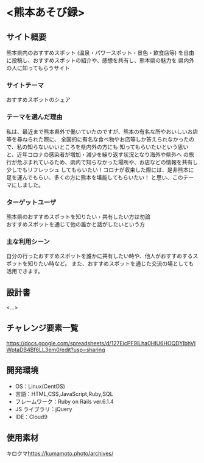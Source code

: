 # <熊本あそび録>

## サイト概要

 熊本県内のおすすめスポット (温泉・パワースポット・景色・飲食店等)
を自由に投稿し、おすすめスポットの紹介や、感想を共有し、熊本県の魅力を
県内外の人に知ってもらうサイト

### サイトテーマ

おすすめスポットのシェア

### テーマを選んだ理由

 私は、最近まで熊本県外で働いていたのですが、熊本の有名な所やおいしいお店等を尋ねられた際に、
全国的に有名な食べ物やお店等しか答えられなかったので、私の知らないいいところを県内外の方にも
知ってもらいたいという思いと、近年コロナの感染者が増加・減少を繰り返す状況となり海外や県外へ
の旅行が危ぶまれているため、県内で知らなかった場所や、お店などの情報を共有し少しでもリフレッシュ
してもらいたい！コロナが収束した際には、是非熊本に足を運んでもらい、多くの方に熊本を堪能してもらいたい！
と思い、このテーマにしました。

### ターゲットユーザ

熊本県のおすすめスポットを知りたい・共有したい方は勿論  
おすすめスポットを通じて他の誰かと話がしたいという方

### 主な利用シーン

自分の行ったおすすめスポットを誰かに共有したい時や、他人がおすすめするスポットを知りたい時など。
また、おすすめスポットを通じた交流の場としても活用できます。

## 設計書

<...>

## チャレンジ要素一覧

<https://docs.google.com/spreadsheets/d/127EicPF9lLha0HIU6HOQDYIbhVIWptaDB4Bf6LL3em0/edit?usp=sharing>

## 開発環境

- OS：Linux(CentOS)
- 言語：HTML,CSS,JavaScript,Ruby,SQL
- フレームワーク：Ruby on Rails ver.6.1.4
- JS ライブラリ：jQuery
- IDE：Cloud9

## 使用素材

キロクマ<https://kumamoto.photo/archives/>
